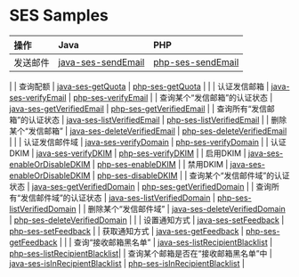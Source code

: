 # SES Samples

| 操作 | Java | PHP |
| :-- | :-- | :-- |
| 发送邮件 | [java-ses-sendEmail](./java-ses-sendEmail) | [php-ses-sendEmail](./php-ses-sendEmail) |
|
| 查询配额 | [java-ses-getQuota](./java-ses-getQuota) | [php-ses-getQuota](./php-ses-getQuota) |
|
| 认证发信邮箱 | [java-ses-verifyEmail](./java-ses-verifyEmail) | [php-ses-verifyEmail](./php-ses-verifyEmail) |
| 查询某个“发信邮箱”的认证状态 | [java-ses-getVerifiedEmail](./java-ses-getVerifiedEmail) | [php-ses-getVerifiedEmail](./php-ses-getVerifiedEmail) |
| 查询所有“发信邮箱”的认证状态 | [java-ses-listVerifiedEmail](./java-ses-listVerifiedEmail) | [php-ses-listVerifiedEmail](./php-ses-listVerifiedEmail) |
| 删除某个“发信邮箱” | [java-ses-deleteVerifiedEmail](./java-ses-deleteVerifiedEmail) | [php-ses-deleteVerifiedEmail](./php-ses-deleteVerifiedEmail) |
|
| 认证发信邮件域 | [java-ses-verifyDomain](./java-ses-verifyDomain) | [php-ses-verifyDomain](./php-ses-verifyDomain) |
| 认证DKIM | [java-ses-verifyDKIM](./java-ses-verifyDKIM) | [php-ses-verifyDKIM](./php-ses-verifyDKIM) |
| 启用DKIM | [java-ses-enableOrDisableDKIM](./java-ses-enableOrDisableDKIM) | [php-ses-enableDKIM](./php-ses-enableDKIM) |
| 禁用DKIM | [java-ses-enableOrDisableDKIM](./java-ses-enableOrDisableDKIM) | [php-ses-disableDKIM](./php-ses-disableDKIM) |
| 查询某个“发信邮件域”的认证状态 | [java-ses-getVerifiedDomain](./java-ses-getVerifiedDomain) | [php-ses-getVerifiedDomain](./php-ses-getVerifiedDomain) |
| 查询所有“发信邮件域”的认证状态 | [java-ses-listVerifiedDomain](./java-ses-listVerifiedDomain) | [php-ses-listVerifiedDomain](./php-ses-listVerifiedDomain) |
| 删除某个“发信邮件域” | [java-ses-deleteVerifiedDomain](./java-ses-deleteVerifiedDomain) | [php-ses-deleteVerifiedDomain](./php-ses-deleteVerifiedDomain) |
|
| 设置通知方式 | [java-ses-setFeedback](./java-ses-setFeedback) | [php-ses-setFeedback](./php-ses-setFeedback) |
| 获取通知方式 | [java-ses-getFeedback](./java-ses-getFeedback) | [php-ses-getFeedback](./php-ses-getFeedback) |
|
| 查询“接收邮箱黑名单” | [java-ses-listRecipientBlacklist](./java-ses-listRecipientBlacklist) | [php-ses-listRecipientBlacklist](./php-ses-listRecipientBlacklist)|
| 查询某个邮箱是否在“接收邮箱黑名单”中 | [java-ses-isInRecipientBlacklist](./java-ses-isInRecipientBlacklist) | [php-ses-isInRecipientBlacklist](./php-ses-isInRecipientBlacklist) |